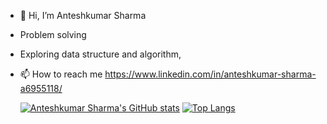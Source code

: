 - 👋 Hi, I’m Anteshkumar Sharma
-    Problem solving
-    Exploring data structure and algorithm,
- 📫 How to reach me https://www.linkedin.com/in/anteshkumar-sharma-a6955118/

  [![Anteshkumar Sharma's GitHub stats](https://github-readme-stats.vercel.app/api?username=MissionJava&show_icons=true)](https://github.com/MissionJava)
  [![Top Langs](https://github-readme-stats.vercel.app/api/top-langs/?username=MissionJava&hide=css&langs_count=10&layout=compact)](https://github.com/MissionJava)

<!---
MissionJava/MissionJava is a ✨ special ✨ repository because its `README.md` (this file) appears on your GitHub profile.
You can click the Preview link to take a look at your changes.
--->
